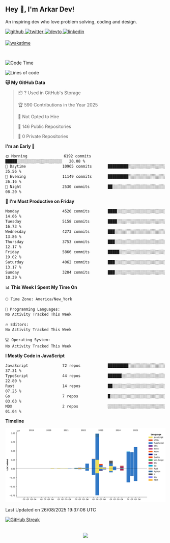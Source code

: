 ## Hey 👋, I'm Arkar Dev!  

An inspiring dev who love problem solving, coding and design.

<a href="https://github.com/Riley1101" target="_blank">
<img src=https://img.shields.io/badge/github-%2324292e.svg?&style=for-the-badge&logo=github&logoColor=white alt=github style="margin-bottom: 5px;" />
</a>
<a href="https://twitter.com/arkardev" target="_blank">
<img src=https://img.shields.io/badge/twitter-%2300acee.svg?&style=for-the-badge&logo=twitter&logoColor=white alt=twitter style="margin-bottom: 5px;" />
</a>
<a href="https://dev.to/riley1101" target="_blank">
<img src=https://img.shields.io/badge/dev.to-%2308090A.svg?&style=for-the-badge&logo=dev.to&logoColor=white alt=devto style="margin-bottom: 5px;" />
</a>
<a href="https://linkedin.com/in/arkar-kaung-myat" target="_blank">
<img src=https://img.shields.io/badge/linkedin-%231E77B5.svg?&style=for-the-badge&logo=linkedin&logoColor=white alt=linkedin style="margin-bottom: 5px;" />
</a>
  
[![wakatime](https://wakatime.com/badge/user/cf23b6e3-75f8-4c04-b0e3-273191c8d2ec.svg)](https://wakatime.com/@cf23b6e3-75f8-4c04-b0e3-273191c8d2ec)

<br/>

<!--START_SECTION:waka-->
![Code Time](http://img.shields.io/badge/Code%20Time-1%2C414%20hrs%2020%20mins-blue)

![Lines of code](https://img.shields.io/badge/From%20Hello%20World%20I%27ve%20Written-35.8%20million%20lines%20of%20code-blue)

**🐱 My GitHub Data** 

> 📦 ? Used in GitHub's Storage 
 > 
> 🏆 590 Contributions in the Year 2025
 > 
> 🚫 Not Opted to Hire
 > 
> 📜 146 Public Repositories 
 > 
> 🔑 0 Private Repositories 
 > 
**I'm an Early 🐤** 

```text
🌞 Morning                6192 commits        █████░░░░░░░░░░░░░░░░░░░░   20.08 % 
🌆 Daytime                10965 commits       █████████░░░░░░░░░░░░░░░░   35.56 % 
🌃 Evening                11149 commits       █████████░░░░░░░░░░░░░░░░   36.16 % 
🌙 Night                  2530 commits        ██░░░░░░░░░░░░░░░░░░░░░░░   08.20 % 
```
📅 **I'm Most Productive on Friday** 

```text
Monday                   4520 commits        ████░░░░░░░░░░░░░░░░░░░░░   14.66 % 
Tuesday                  5158 commits        ████░░░░░░░░░░░░░░░░░░░░░   16.73 % 
Wednesday                4273 commits        ███░░░░░░░░░░░░░░░░░░░░░░   13.86 % 
Thursday                 3753 commits        ███░░░░░░░░░░░░░░░░░░░░░░   12.17 % 
Friday                   5866 commits        █████░░░░░░░░░░░░░░░░░░░░   19.02 % 
Saturday                 4062 commits        ███░░░░░░░░░░░░░░░░░░░░░░   13.17 % 
Sunday                   3204 commits        ███░░░░░░░░░░░░░░░░░░░░░░   10.39 % 
```


📊 **This Week I Spent My Time On** 

```text
🕑︎ Time Zone: America/New_York

💬 Programming Languages: 
No Activity Tracked This Week

🔥 Editors: 
No Activity Tracked This Week

💻 Operating System: 
No Activity Tracked This Week
```

**I Mostly Code in JavaScript** 

```text
JavaScript               72 repos            █████████░░░░░░░░░░░░░░░░   37.31 % 
TypeScript               44 repos            ██████░░░░░░░░░░░░░░░░░░░   22.80 % 
Rust                     14 repos            ██░░░░░░░░░░░░░░░░░░░░░░░   07.25 % 
Go                       7 repos             █░░░░░░░░░░░░░░░░░░░░░░░░   03.63 % 
MDX                      2 repos             ░░░░░░░░░░░░░░░░░░░░░░░░░   01.04 % 
```



**Timeline**

![Lines of Code chart](https://raw.githubusercontent.com/Riley1101/Riley1101/main/assets/bar_graph.png)


 Last Updated on 26/08/2025 19:37:06 UTC
<!--END_SECTION:waka-->

[![GitHub Streak](https://streak-stats.demolab.com?user=Riley1101)](https://git.io/streak-stats)
  
<br/>  
<div align="center">
<img src="https://komarev.com/ghpvc/?username=Riley1101&&style=flat-square" align="center" />
</div>  

